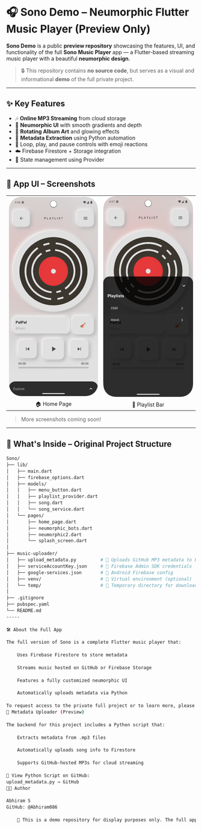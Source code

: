 # 🎧 Sono Demo – Neumorphic Flutter Music Player (Preview Only)

**Sono Demo** is a public **preview repository** showcasing the features, UI, and functionality of the full **Sono Music Player** app — a Flutter-based streaming music player with a beautiful **neumorphic design**.

> 🔒 This repository contains **no source code**, but serves as a visual and informational **demo** of the full private project.

---

## ✨ Key Features

- 🎶 **Online MP3 Streaming** from cloud storage
- 🌟 **Neumorphic UI** with smooth gradients and depth
- 💫 **Rotating Album Art** and glowing effects
- 📀 **Metadata Extraction** using Python automation
- 🔁 Loop, play, and pause controls with emoji reactions
- ☁️ Firebase Firestore + Storage integration
- 🧠 State management using Provider

---

## 📸 App UI – Screenshots

<table>
  <tr>
    <td><img src="screenshots/home_page.png" width="300"/></td>
    <td><img src="screenshots/playlist_bar.png" width="300"/></td>
  </tr>
  <tr>
    <td align="center">🏠 Home Page</td>
    <td align="center">🎵 Playlist Bar</td>
  </tr>
</table>

> More screenshots coming soon!

---

## 📂 What's Inside – Original Project Structure

```bash
Sono/
├── lib/
│   ├── main.dart
│   ├── firebase_options.dart
│   ├── models/
│   │   ├── menu_button.dart
│   │   ├── playlist_provider.dart
│   │   ├── song.dart
│   │   └── song_service.dart
│   └── pages/
│       ├── home_page.dart
│       ├── neumorphic_bots.dart
│       ├── neumorphic2.dart
│       └── splash_screen.dart
│
├── music-uploader/
│   ├── upload_metadata.py         # 🔁 Uploads GitHub MP3 metadata to Firestore
│   ├── serviceAccountKey.json     # 🔐 Firebase Admin SDK credentials
│   ├── google-services.json       # 🔗 Android Firebase config
│   ├── venv/                      # 🐍 Virtual environment (optional)
│   └── temp/                      # 📂 Temporary directory for downloaded MP3s
│
├── .gitignore
├── pubspec.yaml
└── README.md
-----

🛠 About the Full App

The full version of Sono is a complete Flutter music player that:

    Uses Firebase Firestore to store metadata

    Streams music hosted on GitHub or Firebase Storage

    Features a fully customized neumorphic UI

    Automatically uploads metadata via Python

To request access to the private full project or to learn more, please contact the author.
📄 Metadata Uploader (Preview)

The backend for this project includes a Python script that:

    Extracts metadata from .mp3 files

    Automatically uploads song info to Firestore

    Supports GitHub-hosted MP3s for cloud streaming

📎 View Python Script on GitHub:
upload_metadata.py → GitHub
👨‍💻 Author

Abhiram S
GitHub: @Abhiram086

    📢 This is a demo repository for display purposes only. The full app and source code are kept private for development and deployment.
